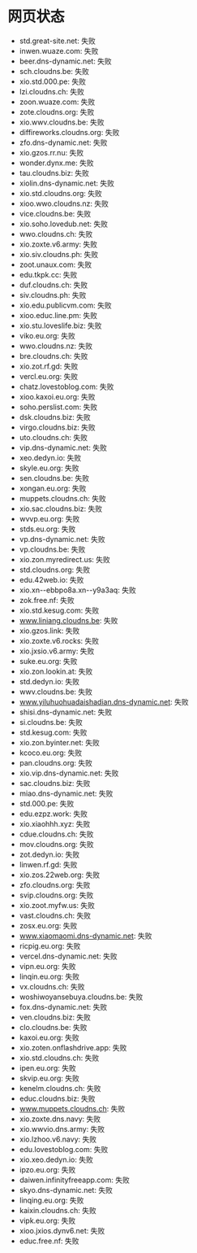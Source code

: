 # 网页状态
- std.great-site.net: 失败
- inwen.wuaze.com: 失败
- beer.dns-dynamic.net: 失败
- sch.cloudns.be: 失败
- xio.std.000.pe: 失败
- lzi.cloudns.ch: 失败
- zoon.wuaze.com: 失败
- zote.cloudns.org: 失败
- xio.wwv.cloudns.be: 失败
- diffireworks.cloudns.org: 失败
- zfo.dns-dynamic.net: 失败
- xio.gzos.rr.nu: 失败
- wonder.dynx.me: 失败
- tau.cloudns.biz: 失败
- xiolin.dns-dynamic.net: 失败
- xio.std.cloudns.org: 失败
- xioo.wwo.cloudns.nz: 失败
- vice.cloudns.be: 失败
- xio.soho.lovedub.net: 失败
- wwo.cloudns.ch: 失败
- xio.zoxte.v6.army: 失败
- xio.siv.cloudns.ph: 失败
- zoot.unaux.com: 失败
- edu.tkpk.cc: 失败
- duf.cloudns.ch: 失败
- siv.cloudns.ph: 失败
- xio.edu.publicvm.com: 失败
- xioo.educ.line.pm: 失败
- xio.stu.loveslife.biz: 失败
- viko.eu.org: 失败
- wwo.cloudns.nz: 失败
- bre.cloudns.ch: 失败
- xio.zot.rf.gd: 失败
- vercl.eu.org: 失败
- chatz.lovestoblog.com: 失败
- xioo.kaxoi.eu.org: 失败
- soho.perslist.com: 失败
- dsk.cloudns.biz: 失败
- virgo.cloudns.biz: 失败
- uto.cloudns.ch: 失败
- vip.dns-dynamic.net: 失败
- xeo.dedyn.io: 失败
- skyle.eu.org: 失败
- sen.cloudns.be: 失败
- xongan.eu.org: 失败
- muppets.cloudns.ch: 失败
- xio.sac.cloudns.biz: 失败
- wvvp.eu.org: 失败
- stds.eu.org: 失败
- vp.dns-dynamic.net: 失败
- vp.cloudns.be: 失败
- xio.zon.myredirect.us: 失败
- std.cloudns.org: 失败
- edu.42web.io: 失败
- xio.xn--ebbpo8a.xn--y9a3aq: 失败
- zok.free.nf: 失败
- xio.std.kesug.com: 失败
- www.liniang.cloudns.be: 失败
- xio.gzos.link: 失败
- xio.zoxte.v6.rocks: 失败
- xio.jxsio.v6.army: 失败
- suke.eu.org: 失败
- xio.zon.lookin.at: 失败
- std.dedyn.io: 失败
- wwv.cloudns.be: 失败
- www.yiluhuohuadaishadian.dns-dynamic.net: 失败
- shisi.dns-dynamic.net: 失败
- si.cloudns.be: 失败
- std.kesug.com: 失败
- xio.zon.byinter.net: 失败
- kcoco.eu.org: 失败
- pan.cloudns.org: 失败
- xio.vip.dns-dynamic.net: 失败
- sac.cloudns.biz: 失败
- miao.dns-dynamic.net: 失败
- std.000.pe: 失败
- edu.ezpz.work: 失败
- xio.xiaohhh.xyz: 失败
- cdue.cloudns.ch: 失败
- mov.cloudns.org: 失败
- zot.dedyn.io: 失败
- linwen.rf.gd: 失败
- xio.zos.22web.org: 失败
- zfo.cloudns.org: 失败
- svip.cloudns.org: 失败
- xio.zoot.myfw.us: 失败
- vast.cloudns.ch: 失败
- zosx.eu.org: 失败
- www.xiaomaomi.dns-dynamic.net: 失败
- ricpig.eu.org: 失败
- vercel.dns-dynamic.net: 失败
- vipn.eu.org: 失败
- linqin.eu.org: 失败
- vx.cloudns.ch: 失败
- woshiwoyansebuya.cloudns.be: 失败
- fox.dns-dynamic.net: 失败
- ven.cloudns.biz: 失败
- clo.cloudns.be: 失败
- kaxoi.eu.org: 失败
- xio.zoten.onflashdrive.app: 失败
- xio.std.cloudns.ch: 失败
- ipen.eu.org: 失败
- skvip.eu.org: 失败
- kenelm.cloudns.ch: 失败
- educ.cloudns.biz: 失败
- www.muppets.cloudns.ch: 失败
- xio.zoxte.dns.navy: 失败
- xio.wwvio.dns.army: 失败
- xio.lzhoo.v6.navy: 失败
- edu.lovestoblog.com: 失败
- xio.xeo.dedyn.io: 失败
- ipzo.eu.org: 失败
- daiwen.infinityfreeapp.com: 失败
- skyo.dns-dynamic.net: 失败
- linqing.eu.org: 失败
- kaixin.cloudns.ch: 失败
- vipk.eu.org: 失败
- xioo.jxios.dynv6.net: 失败
- educ.free.nf: 失败
